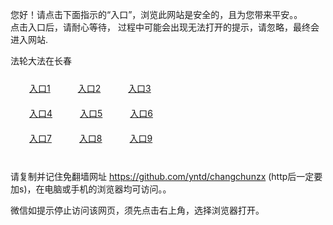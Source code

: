 您好！请点击下面指示的“入口”，浏览此网站是安全的，且为您带来平安。。 <br/>
点击入口后，请耐心等待， 过程中可能会出现无法打开的提示，请忽略，最终会进入网站. </br>

法轮大法在长春<br/>
<div style="padding:10px"><a style="margin:20px" target="_blank" href="https://d2duc5z2h8vahh.cloudfront.net/2Qpsp?qnspglq" id="ccLink1" rel="nofollow">入口1</a> <a target="_blank" style="margin:20px" href="https://d1b1nyeb8o4b4d.cloudfront.net/2Qpsp?vommxqb" id="ccLink2" rel="nofollow">入口2</a> <a style="margin:20px" target="_blank" href="https://d1salipxkv5rep.cloudfront.net/2Qpsp?qujssdhy" id="ccLink3" rel="nofollow">入口3</a></div>

<div style="padding:10px" ><a style="margin:20px" target="_blank" href="https://d2duc5z2h8vahh.cloudfront.net/2Qpsp?qnspglq" id="ccLink4" rel="nofollow">入口4</a> <a style="margin:20px" href="https://d1b1nyeb8o4b4d.cloudfront.net/2Qpsp?vommxqb" target="_blank" id="ccLink5" rel="nofollow">入口5</a> <a style="margin:20px" href="https://d1salipxkv5rep.cloudfront.net/2Qpsp?qujssdhy" target="_blank" id="ccLink6" rel="nofollow">入口6</a></div>

<div style="padding:10px"><a style="margin:20px" target="_blank" href="https://d2duc5z2h8vahh.cloudfront.net/2Qpsp?qnspglq" id="ccLink7" rel="nofollow">入口7</a> <a style="margin:20px" href="https://d1b1nyeb8o4b4d.cloudfront.net/2Qpsp?vommxqb" target="_blank" id="ccLink8" rel="nofollow">入口8</a> <a style="margin:20px" target="_blank" href="https://d1salipxkv5rep.cloudfront.net/2Qpsp?qujssdhy" id="ccLink9" rel="nofollow">入口9</a></div>

<br/>



请复制并记住免翻墙网址 https://github.com/yntd/changchunzx (http后一定要加s)，在电脑或手机的浏览器均可访问。。<br/>

微信如提示停止访问该网页，须先点击右上角，选择浏览器打开。
